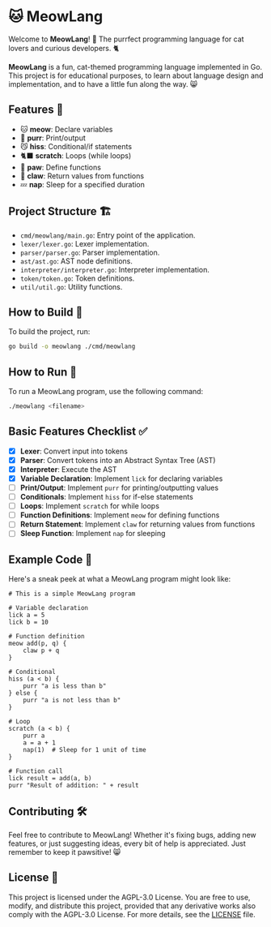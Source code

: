 # 🐱 MeowLang

Welcome to **MeowLang**! 🐾 The purrfect programming language for cat lovers and curious developers. 🐈

**MeowLang** is a fun, cat-themed programming language implemented in Go. This project is for educational purposes, to learn about language design and implementation, and to have a little fun along the way. 😸

## Features 🐾

- 🐱 **meow**: Declare variables
- 🐾 **purr**: Print/output
- 😼 **hiss**: Conditional/if statements
- 🐈‍⬛ **scratch**: Loops (while loops)
- 🐾 **paw**: Define functions
- 🐾 **claw**: Return values from functions
- 💤 **nap**: Sleep for a specified duration

## Project Structure 🏗️

- `cmd/meowlang/main.go`: Entry point of the application.
- `lexer/lexer.go`: Lexer implementation.
- `parser/parser.go`: Parser implementation.
- `ast/ast.go`: AST node definitions.
- `interpreter/interpreter.go`: Interpreter implementation.
- `token/token.go`: Token definitions.
- `util/util.go`: Utility functions.

## How to Build 🔨

To build the project, run:

```sh
go build -o meowlang ./cmd/meowlang
```

## How to Run 🚀

To run a MeowLang program, use the following command:

```sh
./meowlang <filename>
```

## Basic Features Checklist ✅

- [x] **Lexer**: Convert input into tokens
- [x] **Parser**: Convert tokens into an Abstract Syntax Tree (AST)
- [x] **Interpreter**: Execute the AST
- [x] **Variable Declaration**: Implement `lick` for declaring variables
- [ ] **Print/Output**: Implement `purr` for printing/outputting values
- [ ] **Conditionals**: Implement `hiss` for if-else statements
- [ ] **Loops**: Implement `scratch` for while loops
- [ ] **Function Definitions**: Implement `meow` for defining functions
- [ ] **Return Statement**: Implement `claw` for returning values from functions
- [ ] **Sleep Function**: Implement `nap` for sleeping

## Example Code 📜

Here's a sneak peek at what a MeowLang program might look like:

```meowlang
# This is a simple MeowLang program

# Variable declaration
lick a = 5
lick b = 10

# Function definition
meow add(p, q) {
    claw p + q
}

# Conditional
hiss (a < b) {
    purr "a is less than b"
} else {
    purr "a is not less than b"
}

# Loop
scratch (a < b) {
    purr a
    a = a + 1
    nap(1)  # Sleep for 1 unit of time
}

# Function call
lick result = add(a, b)
purr "Result of addition: " + result
```

## Contributing 🛠️

Feel free to contribute to MeowLang! Whether it's fixing bugs, adding new features, or just suggesting ideas, every bit of help is appreciated. Just remember to keep it pawsitive! 😸

## License 📜

This project is licensed under the AGPL-3.0 License. You are free to use, modify, and distribute this project, provided that any derivative works also comply with the AGPL-3.0 License. For more details, see the [LICENSE](LICENSE) file.
